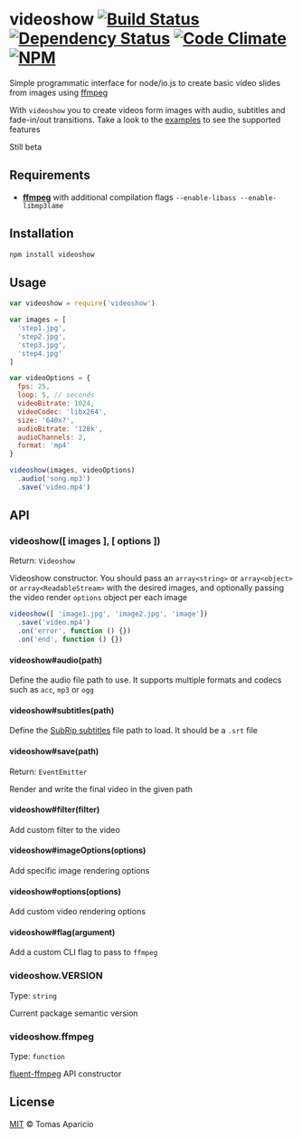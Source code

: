 # videoshow [![Build Status](https://api.travis-ci.org/h2non/videoshow.svg?branch=master)][travis] [![Dependency Status](https://gemnasium.com/h2non/videoshow.svg)][gemnasium] [![Code Climate](https://codeclimate.com/github/h2non/videoshow/badges/gpa.svg)](https://codeclimate.com/github/h2non/videoshow)  [![NPM](https://img.shields.io/npm/v/videoshow.svg)][npm]

Simple programmatic interface for node/io.js to create basic video slides from images using [ffmpeg](http://ffmpeg.org)

With `videoshow` you to create videos form images with audio, subtitles and fade-in/out transitions.
Take a look to the [examples](https://github.com/h2non/videoshow/tree/master/examples) to see the supported features

Still beta

## Requirements

- **[ffmpeg](http://ffmpeg.org)** with additional compilation flags `--enable-libass --enable-libmp3lame`

## Installation

```bash
npm install videoshow
```

## Usage

```js
var videoshow = require('videoshow')

var images = [
  'step1.jpg',
  'step2.jpg',
  'step3.jpg',
  'step4.jpg'
]

var videoOptions = {
  fps: 25,
  loop: 5, // seconds
  videoBitrate: 1024,
  videoCodec: 'libx264',
  size: '640x?',
  audioBitrate: '128k',
  audioChannels: 2,
  format: 'mp4'
}

videoshow(images, videoOptions)
  .audio('song.mp3')
  .save('video.mp4')
```

## API


### videoshow([ images ], [ options ])
Return: `Videoshow`

Videoshow constructor. You should pass an `array<string>` or `array<object>` or `array<ReadableStream>` with the desired images,
and optionally passing the video render `options` object per each image

```js
videoshow([ 'image1.jpg', 'image2.jpg', 'image'])
  .save('video.mp4')
  .on('error', function () {})
  .on('end', function () {})
```

#### videoshow#audio(path)

Define the audio file path to use. It supports multiple formats and codecs such as `acc`, `mp3` or `ogg`

#### videoshow#subtitles(path)

Define the [SubRip subtitles](http://en.wikipedia.org/wiki/SubRip#SubRip_text_file_format)
file path to load. It should be a `.srt` file

#### videoshow#save(path)
Return: `EventEmitter`

Render and write the final video in the given path

#### videoshow#filter(filter)

Add custom filter to the video

#### videoshow#imageOptions(options)

Add specific image rendering options

#### videoshow#options(options)

Add custom video rendering options

#### videoshow#flag(argument)

Add a custom CLI flag to pass to `ffmpeg`

### videoshow.VERSION
Type: `string`

Current package semantic version

### videoshow.ffmpeg
Type: `function`

[fluent-ffmpeg](https://github.com/fluent-ffmpeg/node-fluent-ffmpeg) API constructor

## License

[MIT](http://opensource.org/licenses/MIT) © Tomas Aparicio

[travis]: http://travis-ci.org/h2non/videoshow
[gemnasium]: https://gemnasium.com/h2non/videoshow
[npm]: http://npmjs.org/package/videoshow
